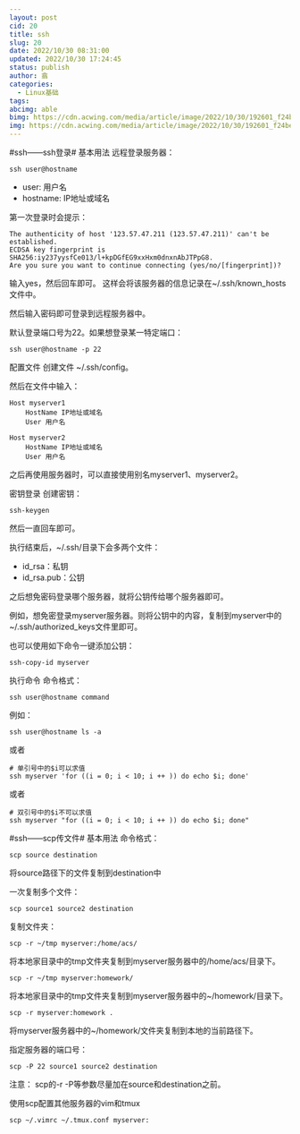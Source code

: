 ```yaml
---
layout: post
cid: 20
title: ssh
slug: 20
date: 2022/10/30 08:31:00
updated: 2022/10/30 17:24:45
status: publish
author: 翕
categories: 
  - Linux基础
tags: 
abcimg: able
bimg: https://cdn.acwing.com/media/article/image/2022/10/30/192601_f24bed5a58-linux.jpg
img: https://cdn.acwing.com/media/article/image/2022/10/30/192601_f24bed5a58-linux.jpg
---
```



 #ssh——ssh登录#
基本用法
远程登录服务器：
```
ssh user@hostname
```

 - user: 用户名
 - hostname: IP地址或域名

第一次登录时会提示：
```
The authenticity of host '123.57.47.211 (123.57.47.211)' can't be established.
ECDSA key fingerprint is SHA256:iy237yysfCe013/l+kpDGfEG9xxHxm0dnxnAbJTPpG8.
Are you sure you want to continue connecting (yes/no/[fingerprint])?
```
输入yes，然后回车即可。
这样会将该服务器的信息记录在~/.ssh/known_hosts文件中。

然后输入密码即可登录到远程服务器中。

默认登录端口号为22。如果想登录某一特定端口：
```
ssh user@hostname -p 22
```
配置文件
创建文件 ~/.ssh/config。

然后在文件中输入：
```
Host myserver1
    HostName IP地址或域名
    User 用户名

Host myserver2
    HostName IP地址或域名
    User 用户名
```
之后再使用服务器时，可以直接使用别名myserver1、myserver2。

密钥登录
创建密钥：
```
ssh-keygen
```
然后一直回车即可。

执行结束后，~/.ssh/目录下会多两个文件：

 - id_rsa：私钥
 - id_rsa.pub：公钥

之后想免密码登录哪个服务器，就将公钥传给哪个服务器即可。

例如，想免密登录myserver服务器。则将公钥中的内容，复制到myserver中的~/.ssh/authorized_keys文件里即可。

也可以使用如下命令一键添加公钥：
```
ssh-copy-id myserver
```
执行命令
命令格式：
```
ssh user@hostname command
```
例如：
```
ssh user@hostname ls -a
```
或者
```
# 单引号中的$i可以求值
ssh myserver 'for ((i = 0; i < 10; i ++ )) do echo $i; done'
```
或者
```
# 双引号中的$i不可以求值
ssh myserver "for ((i = 0; i < 10; i ++ )) do echo $i; done"
```
#ssh——scp传文件#
基本用法
命令格式：
```
scp source destination
```
将source路径下的文件复制到destination中

一次复制多个文件：
```
scp source1 source2 destination
```
复制文件夹：
```
scp -r ~/tmp myserver:/home/acs/
```
将本地家目录中的tmp文件夹复制到myserver服务器中的/home/acs/目录下。
```
scp -r ~/tmp myserver:homework/
```
将本地家目录中的tmp文件夹复制到myserver服务器中的~/homework/目录下。
```
scp -r myserver:homework .
```
将myserver服务器中的~/homework/文件夹复制到本地的当前路径下。

指定服务器的端口号：
```
scp -P 22 source1 source2 destination
```
注意： scp的-r -P等参数尽量加在source和destination之前。

使用scp配置其他服务器的vim和tmux
```
scp ~/.vimrc ~/.tmux.conf myserver:
```


